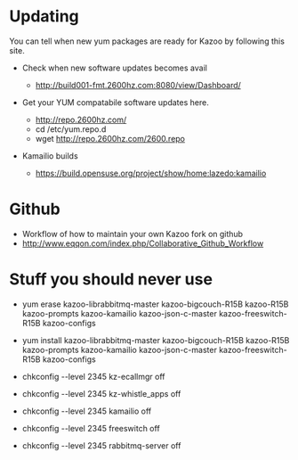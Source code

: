 # Updating

You can tell when new yum packages are ready for Kazoo by following this site.

* Check when new software updates becomes avail
  * http://build001-fmt.2600hz.com:8080/view/Dashboard/

* Get your YUM compatabile software updates here.
  * http://repo.2600hz.com/
  * cd /etc/yum.repo.d
  * wget http://repo.2600hz.com/2600.repo

* Kamailio builds
  * https://build.opensuse.org/project/show/home:lazedo:kamailio

# Github
* Workflow of how to maintain your own Kazoo fork on github
* http://www.eqqon.com/index.php/Collaborative_Github_Workflow

# Stuff you should never use

* yum erase kazoo-librabbitmq-master kazoo-bigcouch-R15B kazoo-R15B kazoo-prompts kazoo-kamailio  kazoo-json-c-master  kazoo-freeswitch-R15B kazoo-configs
* yum install kazoo-librabbitmq-master kazoo-bigcouch-R15B kazoo-R15B kazoo-prompts kazoo-kamailio  kazoo-json-c-master  kazoo-freeswitch-R15B kazoo-configs

* chkconfig --level 2345 kz-ecallmgr off
* chkconfig --level 2345 kz-whistle_apps off
* chkconfig --level 2345 kamailio off
* chkconfig --level 2345 freeswitch off
* chkconfig --level 2345 rabbitmq-server off

